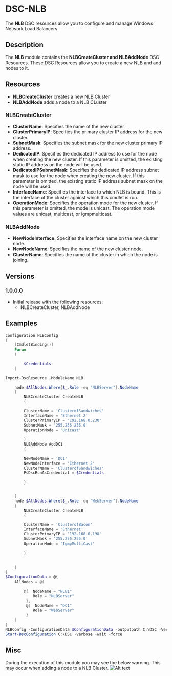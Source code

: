# DSC-NLB

The **NLB** DSC resources allow you to configure and manage Windows Network Load Balancers.


## Description

The **NLB** module contains the **NLBCreateCluster and NLBAddNode** DSC Resources.
These DSC Resources allow you to create a new NLB and add nodes to it.

## Resources

* **NLBCreateCluster** creates a new NLB Cluster
* **NLBAddNode** adds a node to a NLB CLuster

### **NLBCreateCluster**

* **ClusterName**: Specifies the name of the new cluster
* **ClusterPrimaryIP**: Specifies the primary cluster IP address for the new cluster.
* **SubnetMask**: Specifies the subnet mask for the new cluster primary IP address.
* **DedicatedIP**: Specifies the dedicated IP address to use for the node when creating the new cluster. If this parameter is omitted, the existing static IP address on the node will be used.
* **DedicatedIPSubnetMask**: Specifies the dedicated IP address subnet mask to use for the node when creating the new cluster. If this parameter is omitted, the existing static IP address subnet mask on the node will be used.
* **InterfaceName**: Specifies the interface to which NLB is bound. This is the interface of the cluster against which this cmdlet is run.
* **OperationMode**: Specifies the operation mode for the new cluster. If this parameter is omitted, the mode is unicast. The operation mode values are unicast, multicast, or igmpmulticast.

### NLBAddNode

* **NewNodeInterface**: Specifies the interface name on the new cluster node. 
* **NewNodeName**: Specifies the name of the new cluster node.
* **ClusterName**: Specifies the name of the cluster in which the node is joining.

## Versions

### 1.0.0.0

* Initial release with the following resources:
    * NLBCreateCluster, NLBAddNode


## Examples

```powershell
configuration NLBConfig
{
    [CmdletBinding()]
    Param
    (
        
        $Credentials
    )

Import-DscResource -ModuleName NLB

    node $AllNodes.Where{$_.Role -eq "NLBServer"}.NodeName
    {
        NLBCreateCluster CreateNLB
        {

        ClusterName = 'ClusterofSandwiches'
        InterfaceName = 'Ethernet 2'
        ClusterPrimaryIP = '192.168.0.230'
        SubnetMask = '255.255.255.0'
        OperationMode = 'Unicast'
                  
        }
        NLBAddNode AddDC1
        {
        
        NewNodeName = 'DC1'
        NewNodeInterface = 'Ethernet 2'
        ClusterName = 'ClusterofSandwiches'
        PsDscRunAsCredential = $Credentials
        
        }


    }
    node $AllNodes.Where{$_.Role -eq "WebServer"}.NodeName
    {
        NLBCreateCluster CreateNLB
        {

        ClusterName = 'ClusterofBacon'
        InterfaceName = 'Ethernet'
        ClusterPrimaryIP = '192.168.0.198'
        SubnetMask = '255.255.255.0'
        OperationMode = 'IgmpMultiCast'
                  
        }
    
    
    }
}
$ConfigurationData = @{
    AllNodes = @(
        
        @{  NodeName = "NLB1"
            Role = "NLBServer"
         },
         @{  NodeName = "DC1"
            Role = "WebServer"
         }
    )
}
NLBConfig -ConfigurationData $ConfigurationData -outputpath C:\DSC -Verbose -Credentials (Get-Credential -Message "Credentials are required for adding nodes to NLB CLusters")
Start-DscConfiguration C:\DSC -verbose -wait -force
```
## Misc

During the execution of this module you may see the below warning. This may occur when adding a node to a NLB Cluster.
![Alt text](https://flynnbundy.files.wordpress.com/2016/01/nlb.png "Example")
